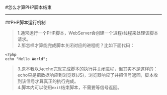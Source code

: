#怎么才算PHP脚本结束  
***

##PHP脚本运行机制
>  1.通常运行一个PHP脚本，WebServer会创建一个进程/线程来处理该脚本请求。  
>  2.那怎样才算能完成脚本关闭对应的进程呢？比如下面代码：
>>  
	<?php  
  	echo "Hello World";  

> 3.原本我以为echo完就完成脚本的执行并关闭进程，但其实不是这样的：echo只是把数据响应到浏览器(JS)，浏览器响应了并把信号返回，脚本收到该信号才算真正的执行完成。  
> 4.脚本内可以使用`exit`结束脚本，不需要等信号返回。
